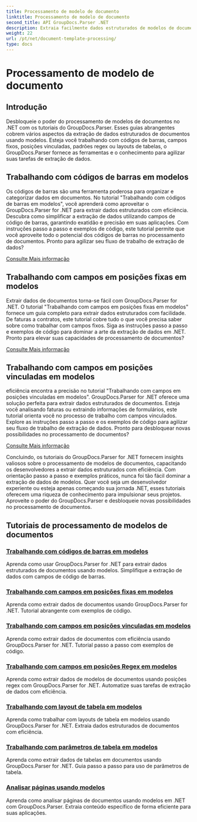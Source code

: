 ```yaml
---
title: Processamento de modelo de documento
linktitle: Processamento de modelo de documento
second_title: API GroupDocs.Parser .NET
description: Extraia facilmente dados estruturados de modelos de documentos com GroupDocs.Parser for .NET. Aprenda a trabalhar com códigos de barras, campos, regex e layouts de tabelas.
weight: 22
url: /pt/net/document-template-processing/
type: docs
---
```

# Processamento de modelo de documento


## Introdução

Desbloqueie o poder do processamento de modelos de documentos no .NET com os tutoriais do GroupDocs.Parser. Esses guias abrangentes cobrem vários aspectos da extração de dados estruturados de documentos usando modelos. Esteja você trabalhando com códigos de barras, campos fixos, posições vinculadas, padrões regex ou layouts de tabelas, o GroupDocs.Parser fornece as ferramentas e o conhecimento para agilizar suas tarefas de extração de dados.

## Trabalhando com códigos de barras em modelos

Os códigos de barras são uma ferramenta poderosa para organizar e categorizar dados em documentos. No tutorial "Trabalhando com códigos de barras em modelos", você aprenderá como aproveitar o GroupDocs.Parser for .NET para extrair dados estruturados com eficiência. Descubra como simplificar a extração de dados utilizando campos de código de barras, garantindo exatidão e precisão em suas aplicações. Com instruções passo a passo e exemplos de código, este tutorial permite que você aproveite todo o potencial dos códigos de barras no processamento de documentos. Pronto para agilizar seu fluxo de trabalho de extração de dados?

[Consulte Mais informação](./working-with-barcodes-in-templates/)

## Trabalhando com campos em posições fixas em modelos

Extrair dados de documentos torna-se fácil com GroupDocs.Parser for .NET. O tutorial "Trabalhando com campos em posições fixas em modelos" fornece um guia completo para extrair dados estruturados com facilidade. De faturas a contratos, este tutorial cobre tudo o que você precisa saber sobre como trabalhar com campos fixos. Siga as instruções passo a passo e exemplos de código para dominar a arte da extração de dados em .NET. Pronto para elevar suas capacidades de processamento de documentos?

[Consulte Mais informação](./working-with-fields-at-fixed-positions-in-templates/)

## Trabalhando com campos em posições vinculadas em modelos

eficiência encontra a precisão no tutorial "Trabalhando com campos em posições vinculadas em modelos". GroupDocs.Parser for .NET oferece uma solução perfeita para extrair dados estruturados de documentos. Esteja você analisando faturas ou extraindo informações de formulários, este tutorial orienta você no processo de trabalho com campos vinculados. Explore as instruções passo a passo e os exemplos de código para agilizar seu fluxo de trabalho de extração de dados. Pronto para desbloquear novas possibilidades no processamento de documentos?

[Consulte Mais informação](./working-with-fields-at-linked-positions-in-templates/)

Concluindo, os tutoriais do GroupDocs.Parser for .NET fornecem insights valiosos sobre o processamento de modelos de documentos, capacitando os desenvolvedores a extrair dados estruturados com eficiência. Com orientação passo a passo e exemplos práticos, nunca foi tão fácil dominar a extração de dados de modelos. Quer você seja um desenvolvedor experiente ou esteja apenas começando sua jornada .NET, esses tutoriais oferecem uma riqueza de conhecimento para impulsionar seus projetos. Aproveite o poder do GroupDocs.Parser e desbloqueie novas possibilidades no processamento de documentos.

## Tutoriais de processamento de modelos de documentos
### [Trabalhando com códigos de barras em modelos](./working-with-barcodes-in-templates/)
Aprenda como usar GroupDocs.Parser for .NET para extrair dados estruturados de documentos usando modelos. Simplifique a extração de dados com campos de código de barras.
### [Trabalhando com campos em posições fixas em modelos](./working-with-fields-at-fixed-positions-in-templates/)
Aprenda como extrair dados de documentos usando GroupDocs.Parser for .NET. Tutorial abrangente com exemplos de código.
### [Trabalhando com campos em posições vinculadas em modelos](./working-with-fields-at-linked-positions-in-templates/)
Aprenda como extrair dados de documentos com eficiência usando GroupDocs.Parser for .NET. Tutorial passo a passo com exemplos de código.
### [Trabalhando com campos em posições Regex em modelos](./working-with-fields-at-regex-positions-in-templates/)
Aprenda como extrair dados de modelos de documentos usando posições regex com GroupDocs.Parser for .NET. Automatize suas tarefas de extração de dados com eficiência.
### [Trabalhando com layout de tabela em modelos](./working-with-table-layout-in-templates/)
Aprenda como trabalhar com layouts de tabela em modelos usando GroupDocs.Parser for .NET. Extraia dados estruturados de documentos com eficiência.
### [Trabalhando com parâmetros de tabela em modelos](./working-with-table-parameters-in-templates/)
Aprenda como extrair dados de tabelas em documentos usando GroupDocs.Parser for .NET. Guia passo a passo para uso de parâmetros de tabela.
### [Analisar páginas usando modelos](./parse-pages-using-templates/)
Aprenda como analisar páginas de documentos usando modelos em .NET com GroupDocs.Parser. Extraia conteúdo específico de forma eficiente para suas aplicações.